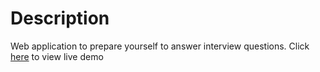 # Description
Web application to prepare yourself to answer interview questions. Click [here](https://avosa.github.io/Interviewprep/) to view live demo
